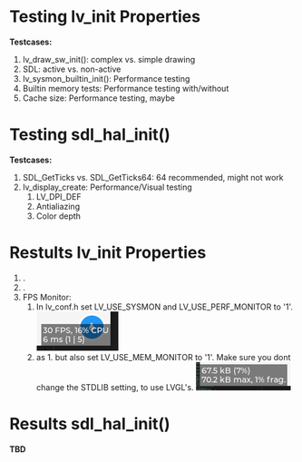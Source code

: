 # Testing lv_init Properties

**Testcases:**
1. lv_draw_sw_init(): complex vs. simple drawing
2. SDL: active vs. non-active
3. lv_sysmon_builtin_init(): Performance testing
4. Builtin memory tests: Performance testing with/without
5. Cache size: Performance testing, maybe

# Testing sdl_hal_init()

**Testcases:**
1. SDL_GetTicks vs. SDL_GetTicks64: 64 recommended, might not work
2. lv_display_create: Performance/Visual testing
      1. LV_DPI_DEF
      2. Antialiazing
      3. Color depth

# Restults lv_init Properties

1. .
2. .
3. FPS Monitor:
   1. In lv_conf.h set LV_USE_SYSMON and LV_USE_PERF_MONITOR to '1'. ![FPS monitored in example program.](/screenshots/FPS-Monitor.PNG?raw=true "FPS Monitor")
   2. as 1. but also set LV_USE_MEM_MONITOR to '1'. Make sure you dont change the STDLIB setting, to use LVGL's. ![RAM usage monitored in example program.](/screenshots/RAM-Monitor.PNG?raw=true "RAM Monitor")
# Results sdl_hal_init()

**TBD**